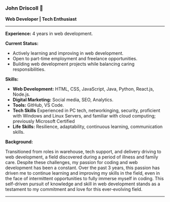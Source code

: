 ### John Driscoll 👋

**Web Developer | Tech Enthusiast**

---

**Experience:** 4 years in web development.

**Current Status:**
- Actively learning and improving in web development.
- Open to part-time employment and freelance opportunities.
- Building web development projects while balancing caring responsibilities.

**Skills:**
- **Web Development:** HTML, CSS, JavaScript, Java, Python, React.js, Node.js.
- **Digital Marketing:** Social media, SEO, Analytics.
- **Tools:** GitHub, VS Code.
- **Tech Skills** Experienced in PC tech, networkinging, security, proficient with Windows and Linux Servers, and familiar with cloud computing; previously Microsoft Certified
- **Life Skills:** Resilience, adaptability, continuous learning, communication skills.

**Background:**

Transitioned from roles in warehouse, tech support, and delivery driving to web development, a field discovered during a period of illness and family care. Despite these challenges, my passion for coding and web development has been a constant. Over the past 3 years, this passion has driven me to continue learning and improving my skills in the field, even in the face of intermittent opportunities to fully immerse myself in coding. This self-driven pursuit of knowledge and skill in web development stands as a testament to my commitment and love for this ever-evolving field.

---
